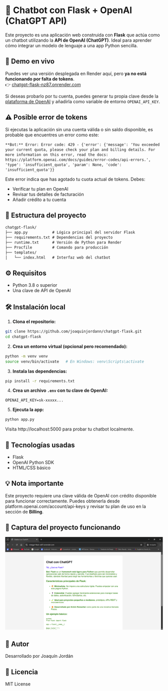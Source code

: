 # 🤖 Chatbot con Flask + OpenAI (ChatGPT API) 
 
Este proyecto es una aplicación web construida con **Flask** que actúa como un chatbot utilizando la **API de OpenAI (ChatGPT)**. Ideal para aprender cómo integrar un modelo de lenguaje a una app Python sencilla. 
 
## 🚀 Demo en vivo 
 
Puedes ver una versión desplegada en Render aquí, pero **ya no está funcionando por falta de tokens**.   
👉 [chatgpt-flask-nz87.onrender.com](https://chatgpt-flask-nz87.onrender.com) 
 
Si deseas probarlo por tu cuenta, puedes generar tu propia clave desde la [plataforma de OpenAI](https://platform.openai.com/account/api-keys) y añadirla como variable de entorno `OPENAI_API_KEY`. 
 
## ⚠️ Posible error de tokens 
 
Si ejecutas la aplicación sin una cuenta válida o sin saldo disponible, es probable que encuentres un error como este:

```
**Bot:** Error: Error code: 429 - {'error': {'message': 'You exceeded your current quota, please check your plan and billing details. For more information on this error, read the docs: https://platform.openai.com/docs/guides/error-codes/api-errors.', 'type': 'insufficient_quota', 'param': None, 'code': 'insufficient_quota'}}
```

Este error indica que has agotado tu cuota actual de tokens. Debes:
- Verificar tu plan en OpenAI
- Revisar tus detalles de facturación
- Añadir crédito a tu cuenta
 
## 📂 Estructura del proyecto 
 
``` 
chatgpt-flask/ 
├── app.py           # Lógica principal del servidor Flask 
├── requirements.txt # Dependencias del proyecto 
├── runtime.txt      # Versión de Python para Render 
├── Procfile         # Comando para producción 
├── templates/ 
│   └── index.html   # Interfaz web del chatbot 
``` 
 
## ⚙️ Requisitos 
 
- Python 3.8 o superior 
- Una clave de API de OpenAI 
 
## 🛠️ Instalación local 
 
1. **Clona el repositorio:** 
 
```bash 
git clone https://github.com/joaquinjordann/chatgpt-flask.git 
cd chatgpt-flask 
``` 
 
2. **Crea un entorno virtual (opcional pero recomendado):** 
 
```bash 
python -m venv venv 
source venv/bin/activate   # En Windows: venv\Scripts\activate 
``` 
 
3. **Instala las dependencias:** 
 
```bash 
pip install -r requirements.txt 
``` 
 
4. **Crea un archivo `.env` con tu clave de OpenAI:** 
 
```env 
OPENAI_API_KEY=sk-xxxxx... 
``` 
 
5. **Ejecuta la app:** 
 
```bash 
python app.py 
``` 
 
Visita http://localhost:5000 para probar tu chatbot localmente. 
 
## 🧪 Tecnologías usadas 
 
* Flask 
* OpenAI Python SDK 
* HTML/CSS básico 
 
## 💡 Nota importante 
 
Este proyecto requiere una clave válida de OpenAI con crédito disponible para funcionar correctamente. Puedes obtenerla desde platform.openai.com/account/api-keys y revisar tu plan de uso en la sección de **Billing**. 
 
## 📸 Captura del proyecto funcionando 
 
![Captura de pantalla del chatbot Flask con OpenAI](img/chatgpt-flask.png)
 
## 🧠 Autor 
 
Desarrollado por Joaquín Jordán 
 
## 📝 Licencia 
 
MIT License